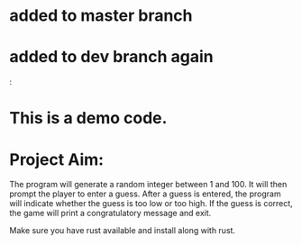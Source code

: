 
# added to master branch

# added to dev branch again 
:
# This is a demo code.
# Project Aim:
The program will generate a random integer between 1 and 100. It will then prompt the player to enter a guess. After a guess is entered, the program will indicate whether the guess is too low or too high. If the guess is correct, the game will print a congratulatory message and exit.

Make sure you have rust available and install along with rust.
